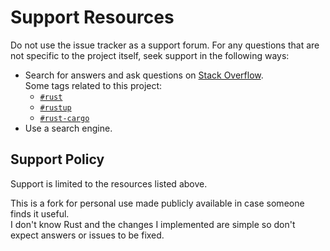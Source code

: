 <!-- markdownlint-disable MD033 -->

# Support Resources

Do not use the issue tracker as a support forum.
For any questions that are not specific to the project itself, seek support in the following ways:

- Search for answers and ask questions on [Stack Overflow](https://stackoverflow.com/questions).  
  Some tags related to this project:
  - <code><a href="https://stackoverflow.com/questions/tagged/rust?tab=Frequent">#rust</a></code>
  - <code><a href="https://stackoverflow.com/questions/tagged/rustup?tab=Frequent">#rustup</a></code>
  - <code><a href="https://stackoverflow.com/questions/tagged/rust-cargo?tab=Frequent">#rust-cargo</a></code>
- Use a search engine.

## Support Policy

Support is limited to the resources listed above.

This is a fork for personal use made publicly available in case someone finds it useful.  
I don't know Rust and the changes I implemented are simple so don't expect answers or issues to be fixed.
